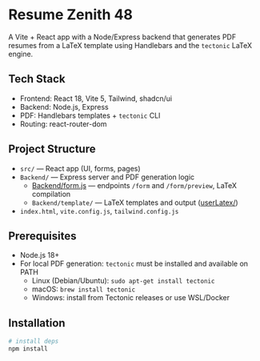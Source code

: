 # Resume Zenith 48

A Vite + React app with a Node/Express backend that generates PDF resumes from a LaTeX template using Handlebars and the `tectonic` LaTeX engine.

## Tech Stack

- Frontend: React 18, Vite 5, Tailwind, shadcn/ui
- Backend: Node.js, Express
- PDF: Handlebars templates + `tectonic` CLI
- Routing: react-router-dom

## Project Structure

- `src/` — React app (UI, forms, pages)
- `Backend/` — Express server and PDF generation logic
  - [Backend/form.js](cci:7://file:///c:/Users/amman/Downloads/project%20two/resume-zenith-48/Backend/form.js:0:0-0:0) — endpoints `/form` and `/form/preview`, LaTeX compilation
  - `Backend/template/` — LaTeX templates and output ([userLatex/](cci:1://file:///c:/Users/amman/Downloads/project%20two/resume-zenith-48/Backend/form.js:17:0-30:1))
- `index.html`, `vite.config.js`, `tailwind.config.js`

## Prerequisites

- Node.js 18+
- For local PDF generation: `tectonic` must be installed and available on PATH
  - Linux (Debian/Ubuntu): `sudo apt-get install tectonic`
  - macOS: `brew install tectonic`
  - Windows: install from Tectonic releases or use WSL/Docker

## Installation

```bash
# install deps
npm install
```
